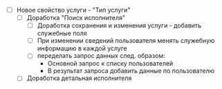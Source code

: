 - [ ] Новое свойство услуги - "Тип услуги"
  - [ ] Доработка "Поиск исполнителя"
    - [ ] Доработка сохранения и изменения услуги - добавить служебные поля
    - [ ] При изменении сведений пользователя менять служебную информацию в каждой услуге
    - [ ] переделать запрос данных след. образом:
      - Основной запрос к списку пользователей
      - В результат запроса добавить данные по пользователю
  - [ ] Доработка детальная исполнителя 
